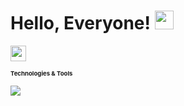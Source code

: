 # Hello, Everyone! <img src="https://raw.githubusercontent.com/MartinHeinz/MartinHeinz/master/wave.gif" width="30px">

<img src=https://images.emojiterra.com/google/android-10/512px/1f527.png width="25px"><h1 style="font-size:1vw"><b>Technologies & Tools<b/></h1>
  
![](https://img.shields.io/badge/Code-Java-informational?style=flat&logo=data:image/svg%2bxml;base64,<http://www.w3.org/2000/svg>)


